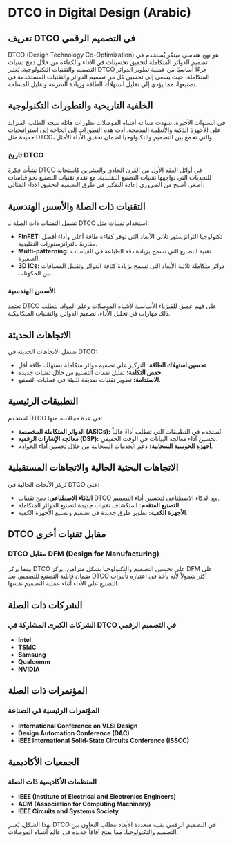 # DTCO in Digital Design (Arabic)

## تعريف DTCO في التصميم الرقمي
DTCO (Design Technology Co-Optimization) هو نهج هندسي مبتكر يُستخدم في تصميم الدوائر المتكاملة لتحقيق تحسينات في الأداء والكفاءة من خلال دمج تقنيات التصميم والتقنيات التكنولوجية. يُعتبر DTCO جزءًا أساسيًا من عملية تطوير الدوائر المتكاملة، حيث يسعى إلى تحسين كل من تصميم الدوائر والتقنيات المستخدمة في تصنيعها، مما يؤدي إلى تقليل استهلاك الطاقة وزيادة السرعة وتقليل المساحة.

## الخلفية التاريخية والتطورات التكنولوجية
في السنوات الأخيرة، شهدت صناعة أشباه الموصلات تطورات هائلة نتيجة للطلب المتزايد على الأجهزة الذكية والأنظمة المدمجة. أدت هذه التطورات إلى الحاجة إلى استراتيجيات جديدة مثل DTCO، والتي تجمع بين التصميم والتكنولوجيا لضمان تحقيق الأداء الأمثل.

### تاريخ DTCO
نشأت فكرة DTCO في أوائل العقد الأول من القرن الحادي والعشرين كاستجابة للتحديات التي تواجهها تقنيات التصنيع التقليدية. مع تقدم تقنيات التصنيع نحو قياسات أصغر، أصبح من الضروري إعادة التفكير في طرق التصميم لتحقيق الأداء المثالي.

## التقنيات ذات الصلة والأسس الهندسية
تشمل التقنيات ذات الصلة بـ DTCO استخدام تقنيات مثل:

- **FinFET:** تكنولوجيا الترانزستور ثلاثي الأبعاد التي توفر كفاءة طاقة أعلى وأداء أفضل مقارنةً بالترانزستورات التقليدية.
- **Multi-patterning:** تقنية التصنيع التي تسمح بزيادة دقة الطباعة في القياسات الصغيرة.
- **3D ICs:** دوائر متكاملة ثلاثية الأبعاد التي تسمح بزيادة كثافة الدوائر وتقليل المسافات بين المكونات.

### الأسس الهندسية
تعتمد DTCO على فهم عميق للفيزياء الأساسية لأشباه الموصلات وعلم المواد. يتطلب ذلك مهارات في تحليل الأداء، تصميم الدوائر، والتقنيات الميكانيكية.

## الاتجاهات الحديثة
تشمل الاتجاهات الحديثة في DTCO:

- **تحسين استهلاك الطاقة:** التركيز على تصميم دوائر متكاملة تستهلك طاقة أقل.
- **خفض التكلفة:** تقليل نفقات التصنيع من خلال تقنيات جديدة.
- **الاستدامة:** تطوير تقنيات صديقة للبيئة في عمليات التصنيع.

## التطبيقات الرئيسية
تُستخدم DTCO في عدة مجالات، منها:

- **الدوائر المتكاملة المخصصة (ASICs):** تُستخدم في التطبيقات التي تتطلب أداءً عالياً.
- **معالجة الإشارات الرقمية (DSP):** تحسين أداء معالجة البيانات في الوقت الحقيقي.
- **أجهزة الحوسبة السحابية:** دعم الخدمات السحابية من خلال تحسين أداء الخوادم.

## الاتجاهات البحثية الحالية والاتجاهات المستقبلية
تُركز الأبحاث الحالية في DTCO على:

- **الذكاء الاصطناعي:** دمج تقنيات DTCO مع الذكاء الاصطناعي لتحسين أداء التصميم.
- **التصنيع المتقدم:** استكشاف تقنيات جديدة لتصنيع الدوائر المتكاملة.
- **الأجهزة الكمية:** تطوير طرق جديدة في تصميم وتصنيع الأجهزة الكمية.

## DTCO مقابل تقنيات أخرى
### DTCO مقابل DFM (Design for Manufacturing)
بينما يركز DTCO على تحسين التصميم والتكنولوجيا بشكل متزامن، يركز DFM على ضمان قابلية التصنيع للتصميم. يعد DTCO أكثر شمولاً لأنه يأخذ في اعتباره تأثيرات التصنيع على الأداء أثناء عملية التصميم نفسها.

## الشركات ذات الصلة
### الشركات الكبرى المشاركة في DTCO في التصميم الرقمي
- **Intel**
- **TSMC**
- **Samsung**
- **Qualcomm**
- **NVIDIA**

## المؤتمرات ذات الصلة
### المؤتمرات الرئيسية في الصناعة
- **International Conference on VLSI Design**
- **Design Automation Conference (DAC)**
- **IEEE International Solid-State Circuits Conference (ISSCC)**

## الجمعيات الأكاديمية
### المنظمات الأكاديمية ذات الصلة
- **IEEE (Institute of Electrical and Electronics Engineers)**
- **ACM (Association for Computing Machinery)**
- **IEEE Circuits and Systems Society**

بهذا الشكل، يُعتبر DTCO في التصميم الرقمي تقنية متعددة الأبعاد تتطلب التعاون بين التصميم والتكنولوجيا، مما يفتح آفاقاً جديدة في عالم أشباه الموصلات.